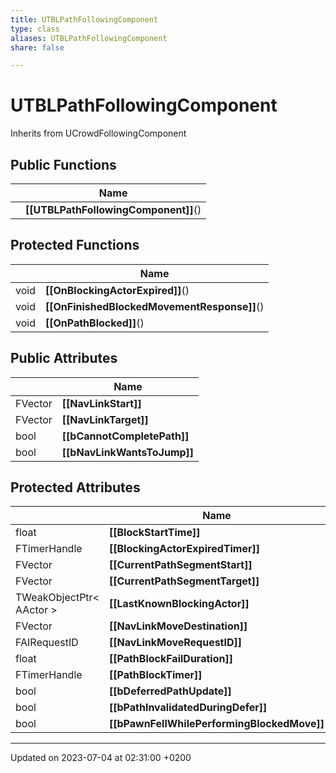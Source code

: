```yaml
---
title: UTBLPathFollowingComponent
type: class
aliases: UTBLPathFollowingComponent
share: false

---
```


# UTBLPathFollowingComponent





Inherits from UCrowdFollowingComponent

## Public Functions

|                | Name           |
| -------------- | -------------- |
| | **[[UTBLPathFollowingComponent]]**() |

## Protected Functions

|                | Name           |
| -------------- | -------------- |
| void | **[[OnBlockingActorExpired]]**() |
| void | **[[OnFinishedBlockedMovementResponse]]**() |
| void | **[[OnPathBlocked]]**() |

## Public Attributes

|                | Name           |
| -------------- | -------------- |
| FVector | **[[NavLinkStart]]**  |
| FVector | **[[NavLinkTarget]]**  |
| bool | **[[bCannotCompletePath]]**  |
| bool | **[[bNavLinkWantsToJump]]**  |

## Protected Attributes

|                | Name           |
| -------------- | -------------- |
| float | **[[BlockStartTime]]**  |
| FTimerHandle | **[[BlockingActorExpiredTimer]]**  |
| FVector | **[[CurrentPathSegmentStart]]**  |
| FVector | **[[CurrentPathSegmentTarget]]**  |
| TWeakObjectPtr< AActor > | **[[LastKnownBlockingActor]]**  |
| FVector | **[[NavLinkMoveDestination]]**  |
| FAIRequestID | **[[NavLinkMoveRequestID]]**  |
| float | **[[PathBlockFailDuration]]**  |
| FTimerHandle | **[[PathBlockTimer]]**  |
| bool | **[[bDeferredPathUpdate]]**  |
| bool | **[[bPathInvalidatedDuringDefer]]**  |
| bool | **[[bPawnFellWhilePerformingBlockedMove]]**  |

-------------------------------

Updated on 2023-07-04 at 02:31:00 +0200